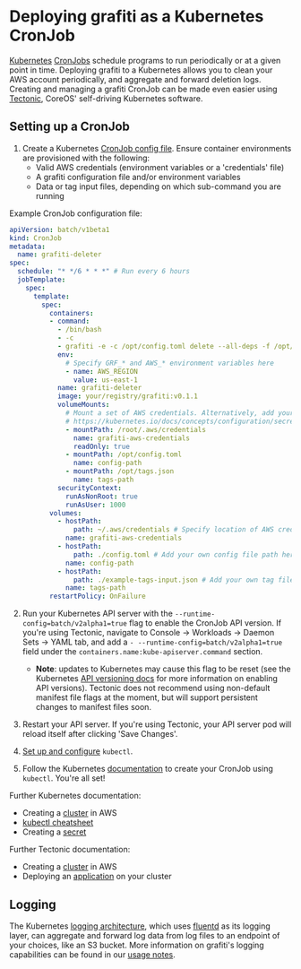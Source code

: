 # Deploying grafiti as a Kubernetes CronJob

[Kubernetes][kubernetes-docs] [CronJobs][kubernetes-docs-cronjob] schedule programs to run periodically or at a given point in time. Deploying grafiti to a Kubernetes allows you to clean your AWS account periodically, and aggregate and forward deletion logs. Creating and managing a grafiti CronJob can be made even easier using [Tectonic][tectonic-website], CoreOS' self-driving Kubernetes software.

## Setting up a CronJob

1. Create a Kubernetes [CronJob config file][kubernetes-docs-cronjob-config]. Ensure container environments are provisioned with the following:
    * Valid AWS credentials (environment variables or a 'credentials' file)
    * A grafiti configuration file and/or environment variables
    * Data or tag input files, depending on which sub-command you are running

Example CronJob configuration file:
```yaml
apiVersion: batch/v1beta1
kind: CronJob
metadata:
  name: grafiti-deleter
spec:
  schedule: "* */6 * * *" # Run every 6 hours
  jobTemplate:
    spec:
      template:
        spec:
          containers:
          - command:
            - /bin/bash
            - -c
            - grafiti -e -c /opt/config.toml delete --all-deps -f /opt/tags.json
            env:
              # Specify GRF_* and AWS_* environment variables here
              - name: AWS_REGION
                value: us-east-1
            name: grafiti-deleter
            image: your/registry/grafiti:v0.1.1
            volumeMounts:
              # Mount a set of AWS credentials. Alternatively, add your own secret:
              # https://kubernetes.io/docs/concepts/configuration/secret/
              - mountPath: /root/.aws/credentials
                name: grafiti-aws-credentials
                readOnly: true
              - mountPath: /opt/config.toml
                name: config-path
              - mountPath: /opt/tags.json
                name: tags-path
            securityContext:
              runAsNonRoot: true
              runAsUser: 1000
          volumes:
            - hostPath:
                path: ~/.aws/credentials # Specify location of AWS credentials you want to mount
              name: grafiti-aws-credentials
            - hostPath:
                path: ./config.toml # Add your own config file path here
              name: config-path
            - hostPath:
                path: ./example-tags-input.json # Add your own tag file path here
              name: tags-path
          restartPolicy: OnFailure
```

2. Run your Kubernetes API server with the `--runtime-config=batch/v2alpha1=true` flag to enable the CronJob API version. If you're using Tectonic, navigate to Console -> Workloads -> Daemon Sets -> YAML tab, and add a `- --runtime-config=batch/v2alpha1=true` field under the `containers.name:kube-apiserver.command` section.
    * **Note**: updates to Kubernetes may cause this flag to be reset (see the Kubernetes [API versioning docs][kubernetes-docs-api-versioning] for more information on enabling API versions). Tectonic does not recommend using non-default manifest file flags at the moment, but will support persistent changes to manifest files soon.

3. Restart your API server. If you're using Tectonic, your API server pod will reload itself after clicking 'Save Changes'.

4. [Set up and configure][kubernetes-docs-tutorials-kubectl] `kubectl`.

5. Follow the Kubernetes [documentation][kubernetes-docs-cronjob] to create your CronJob using `kubectl`. You're all set!

Further Kubernetes documentation:
 * Creating a [cluster][kubernetes-docs-aws] in AWS
 * [kubectl cheatsheet][kubernetes-docs-kubectl-cheatsheet]
 * Creating a [secret][kubernetes-docs-config-secret]

Further Tectonic documentation:
 * Creating a [cluster][tectonic-docs-aws] in AWS
 * Deploying an [application][tectonic-docs-tutorials-deploy-app] on your cluster

## Logging

The Kubernetes [logging architecture][kubernetes-docs-logging], which uses [fluentd][fluentd-website] as its logging layer, can aggregate and forward log data from log files to an endpoint of your choices, like an S3 bucket. More information on grafiti's logging capabilities can be found in our [usage notes][grafiti-usage-notes].

[grafiti-usage-notes]: [usage-notes-and-tips.md#logging]

[fluentd-website]: http://www.fluentd.org/

[kubernetes-docs]: https://kubernetes.io/docs/home/
[kubernetes-docs-aws]: https://kubernetes.io/docs/getting-started-guides/aws/
[kubernetes-docs-api-versioning]: https://kubernetes.io/docs/concepts/overview/kubernetes-api/#enabling-api-groups
[kubernetes-docs-config-secret]: https://kubernetes.io/docs/concepts/configuration/secret/
[kubernetes-docs-cronjob]: https://kubernetes.io/docs/concepts/workloads/controllers/cron-jobs/
[kubernetes-docs-cronjob-config]: https://kubernetes.io/docs/concepts/workloads/controllers/cron-jobs/#creating-a-cron-job
[kubernetes-docs-kubectl-cheatsheet]: https://kubernetes.io/docs/user-guide/kubectl-cheatsheet/
[kubernetes-docs-logging]: https://kubernetes.io/docs/concepts/cluster-administration/logging/
[kubernetes-docs-tutorials-kubectl]: https://coreos.com/tectonic/docs/latest/tutorials/first-app.html

[tectonic-website]: https://coreos.com/tectonic/
[tectonic-docs-aws]: https://coreos.com/tectonic/docs/latest/install/aws/index.html
[tectonic-docs-tutorials-deploy-app]: https://coreos.com/tectonic/docs/latest/tutorials/first-app.html
